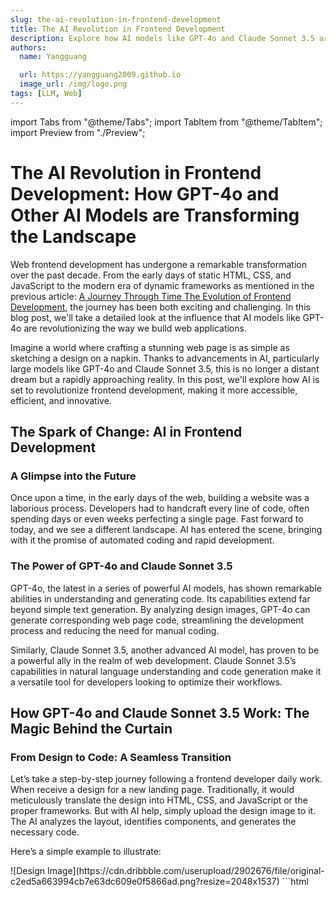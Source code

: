 ```yaml
---
slug: the-ai-revolution-in-frontend-development
title: The AI Revolution in Frontend Development
description: Explore how AI models like GPT-4o and Claude Sonnet 3.5 are revolutionizing frontend development by automating code generation from design images, promising a future of fully automated frontend development.
authors:
  name: Yangguang

  url: https://yangguang2009.github.io
  image_url: /img/logo.png
tags: [LLM, Web]
---
```


import Tabs from "@theme/Tabs";
import TabItem from "@theme/TabItem";
import Preview from "./Preview";

# The AI Revolution in Frontend Development: How GPT-4o and Other AI Models are Transforming the Landscape

Web frontend development has undergone a remarkable transformation over the past decade. From the early days of static HTML, CSS, and JavaScript to the modern era of dynamic frameworks as mentioned in the previous article: [A Journey Through Time The Evolution of Frontend Development](/blog/The-Evolution-of-Frontend-Development), the journey has been both exciting and challenging. In this blog post, we'll take a detailed look at the influence that AI models like GPT-4o are revolutionizing the way we build web applications.

Imagine a world where crafting a stunning web page is as simple as sketching a design on a napkin. Thanks to advancements in AI, particularly large models like GPT-4o and Claude Sonnet 3.5, this is no longer a distant dream but a rapidly approaching reality. In this post, we'll explore how AI is set to revolutionize frontend development, making it more accessible, efficient, and innovative.

<!-- truncate -->

## The Spark of Change: AI in Frontend Development

### A Glimpse into the Future

Once upon a time, in the early days of the web, building a website was a laborious process. Developers had to handcraft every line of code, often spending days or even weeks perfecting a single page. Fast forward to today, and we see a different landscape. AI has entered the scene, bringing with it the promise of automated coding and rapid development.

### The Power of GPT-4o and Claude Sonnet 3.5

GPT-4o, the latest in a series of powerful AI models, has shown remarkable abilities in understanding and generating code. Its capabilities extend far beyond simple text generation. By analyzing design images, GPT-4o can generate corresponding web page code, streamlining the development process and reducing the need for manual coding.

Similarly, Claude Sonnet 3.5, another advanced AI model, has proven to be a powerful ally in the realm of web development. Claude Sonnet 3.5’s capabilities in natural language understanding and code generation make it a versatile tool for developers looking to optimize their workflows.

## How GPT-4o and Claude Sonnet 3.5 Work: The Magic Behind the Curtain

### From Design to Code: A Seamless Transition

Let’s take a step-by-step journey following a frontend developer daily work. When receive a design for a new landing page. Traditionally, it would meticulously translate the design into HTML, CSS, and JavaScript or the proper frameworks. But with AI help, simply upload the design image to it. The AI analyzes the layout, identifies components, and generates the necessary code.

Here’s a simple example to illustrate:

<Tabs>
  <TabItem value="Design" label="Design" default>
    ![Design Image](https://cdn.dribbble.com/userupload/2902676/file/original-c2ed5a663994cb7e63dc609e0f5866ad.png?resize=2048x1537)
  </TabItem>
  <TabItem value="Code" label="Generated Code (PageMaker)">
  ```html
  <html lang="en">
    <head>
      <meta charset="UTF-8" />
      <meta name="viewport" content="width=device-width, initial-scale=1.0" />
      <title>Login Page</title>
      <link
        href="https://fonts.googleapis.com/css2?family=Lato:wght@400&display=swap"
        rel="stylesheet"
      />
      <script src="https://unpkg.com/react/umd/react.development.js"></script>
      <script src="https://unpkg.com/react-dom/umd/react-dom.development.js"></script>
      <script src="https://unpkg.com/@babel/standalone@7.24.10/babel.min.js"></script>
      <script src="https://cdn.tailwindcss.com"></script>
      <script src="https://unpkg.com/dayjs/dayjs.min.js"></script>
      <script src="https://unpkg.com/antd/dist/antd.min.js"></script>
      <script src="https://unpkg.com/@ant-design/icons@5.3.7/dist/index.umd.min.js"></script>
    </head>
    <body class="bg-purple-100 font-sans">
      <div id="root"></div>
      <script type="text/babel">
        const { Form, Input, Button, Checkbox } = antd;
        const { UserOutlined, LockOutlined, GoogleOutlined } = icons;

        function Login() {
          return (
            <div className="flex items-center justify-center h-screen">
              <div className="w-full max-w-md p-8 bg-white rounded-lg shadow-md">
                <div className="mb-8">
                  <h1 className="text-2xl font-bold text-left">Login</h1>
                  <p className="text-gray-500 text-left">Hi, Welcome back 👋</p>
                </div>
                <Form
                  name="login_form"
                  className="login-form"
                  layout="vertical"
                >
                  <Form.Item>
                    <Button
                      type="default"
                      icon={<GoogleOutlined />}
                      size="large"
                      block
                    >
                      Login with Google
                    </Button>
                  </Form.Item>
                  <div className="relative my-6">
                    <div className="absolute inset-0 flex items-center">
                      <div className="w-full border-t border-gray-300"></div>
                    </div>
                    <div className="relative flex justify-center text-sm">
                      <span className="bg-white px-2 text-gray-500">
                        or Login with Email
                      </span>
                    </div>
                  </div>
                  <Form.Item
                    name="email"
                    label="Email"
                    rules={[{ required: true, message: "Please input your Email!" }]}
                  >
                    <Input
                      prefix={<UserOutlined />}
                      placeholder="Email"
                      size="large"
                    />
                  </Form.Item>
                  <Form.Item
                    name="password"
                    label="Password"
                    rules={[{ required: true, message: "Please input your Password!" }]}
                  >
                    <Input.Password
                      prefix={<LockOutlined />}
                      type="password"
                      placeholder="Password"
                      size="large"
                    />
                  </Form.Item>
                  <Form.Item>
                    <Form.Item name="remember" valuePropName="checked" noStyle>
                      <Checkbox>Remember me</Checkbox>
                    </Form.Item>
                    <a className="float-right text-blue-500" href="#">
                      Forgot Password?
                    </a>
                  </Form.Item>
                  <Form.Item>
                    <Button type="primary" htmlType="submit" size="large" block>
                      Login
                    </Button>
                  </Form.Item>
                  <div className="text-center">
                    <span>Not registered yet? </span>
                    <a href="#" className="text-blue-500">
                      Create an account
                    </a>
                  </div>
                </Form>
              </div>
            </div>
          );
        }

        function App() {
          return <Login />;
        }

        ReactDOM.render(<App />, document.getElementById("root"));
      </script>
    </body>

  </html>
  ```
  </TabItem>
  <TabItem value="Webpage Preview"><Preview/></TabItem>
</Tabs>

### The Benefits of AI-Driven Development

1. **Efficiency**: AI reduces the time needed to convert designs into code, allowing developers to focus on more complex tasks. Imagine being able to turn around a complete web page in a matter of hours instead of days.
2. **Consistency**: Automated code generation ensures a uniform coding style, reducing errors and improving maintainability. This consistency is crucial for large projects with multiple contributors.
3. **Accessibility**: Non-developers can create web pages, democratizing the web development process. This opens up opportunities for designers, content creators, and even marketing teams to participate in the development process without deep technical knowledge.

## The Road Ahead: Fully Automated Frontend Development

### A Future Vision

Imagine a future where frontend development is entirely automated. Designers craft their visions, and AI models like GPT-4o and Claude Sonnet 3.5 handle the rest. This shift will enable rapid prototyping, faster iteration cycles, and more innovative web applications.

In this future, the role of the developer evolves from writing and debugging code to overseeing AI-driven processes, ensuring quality, and focusing on high-level design and architecture.

### Real-World Applications

In the rapidly evolving world of web development, innovative tools and applications are continuously emerging to simplify and accelerate the process of creating functional, aesthetically pleasing websites. In this section, we delve into three groundbreaking projects that are redefining how we approach web development: **Make-Real**, **Screenshot-To-Code**, and **PagerMaker**. Each of these tools leverages advanced technologies to transform the way developers and designers work, making the creation of web pages more intuitive and efficient.

#### [Make-Real](https://tldraw.substack.com/p/make-real-the-story-so-far)

The **Make-Real** project, spearheaded by Steve Ruiz, is a remarkable experiment that integrates the capabilities of tldraw and GPT-4V, pushing the boundaries of AI-driven web development. The concept is straightforward yet revolutionary: sketch an interface, press a button, and watch as a fully functional website materializes.

##### Key Features and Workflow:

1. **Interactive Sketching**: Users can draw their user interface directly on the tldraw canvas. This sketch serves as the blueprint for the website.
2. **AI Integration**: By clicking the "Make Real" button, the sketch is sent to GPT-4V, which analyzes the design and generates the corresponding HTML and CSS code. This process happens in a matter of seconds, transforming static sketches into interactive web pages.

3. **Iterative Design**: One of the standout features is the ability to iterate on the design. Users can annotate and modify the generated webpage, send it back to the AI for further refinement, and see the updated result in real-time.

4. **Embedded Previews**: The generated website is embedded directly onto the tldraw canvas, allowing users to resize and interact with it without leaving the application. This seamless integration makes it easy to test responsive designs and make adjustments on the fly.

5. **Community and Collaboration**: The project has garnered significant attention, with thousands of developers and designers sharing their creations and experiments. The community-driven approach helps in continuously improving the tool and exploring new possibilities.

#### [Screenshot-To-Code](https://github.com/abi/screenshot-to-code?tab=readme-ov-file)

The **Screenshot-To-Code** project, available on GitHub, is another innovative tool that leverages AI to convert design images into clean, functional code. This tool is particularly useful for developers who want to quickly prototype websites based on visual designs.

##### Key Features and Workflow:

1. **Image Input**: Users can upload a screenshot or any design image, which the tool then processes to generate the corresponding HTML, CSS, and JavaScript code.

2. **Multiple Framework Support**: The tool supports various frameworks including Tailwind CSS, React, and Vue.js, providing flexibility in how the generated code can be used and integrated into existing projects.

3. **Clean Code Generation**: One of the primary advantages of this tool is its ability to produce clean, maintainable code. This reduces the need for extensive manual adjustments and speeds up the development process.

4. **User-Friendly Interface**: The tool is designed with ease of use in mind, making it accessible even to those with limited coding experience. The intuitive interface allows users to quickly upload images and obtain usable code with minimal effort.

5. **Open Source Community**: Being open source, the project benefits from contributions and feedback from a global community of developers. This collaborative approach ensures continuous improvement and the addition of new features.

#### [PagerMaker](https://pm.weblab.fun/)

**PagerMaker** stands out as a comprehensive solution for transforming design sketches into fully functional web pages. This AI-driven application simplifies the web development process by generating HTML, CSS, and JavaScript code from design inputs, making it an invaluable tool for both designers and developers.

##### Key Features and Workflow:

1. **Design to Code Conversion**: PagerMaker excels at converting design sketches into responsive web pages. Users can import design images or create sketches within the application, and PagerMaker's AI will generate the corresponding code.

2. **Extensive Framework Support**: Users can choose from a variety of JavaScript and CSS frameworks, including React, Vue, Tailwind CSS, and more. This flexibility allows developers to integrate the generated code into their preferred development stack seamlessly.

3. **Custom Components**: PagerMaker allows the addition of custom components, enabling users to incorporate unique design elements and functionalities into their web pages. This feature is particularly useful for creating bespoke websites with specific requirements.

4. **Real-Time Preview and Editing**: The application provides a real-time preview of the generated web page, allowing users to see changes instantly. The integrated code editor lets users make manual adjustments to fine-tune the design and functionality.

5. **User-Friendly Interface**: The intuitive interface of PagerMaker makes it accessible to users with varying levels of technical expertise. The left sidebar menus and main panel buttons are designed to streamline the workflow, from sketching to code generation and preview.

6. **Collaborative Features**: PagerMaker supports collaborative work, allowing multiple users to work on the same project simultaneously. This feature is ideal for teams working on large-scale web development projects.

7. **Documentation and Support**: Comprehensive documentation and support resources are available to help users get started and make the most of PagerMaker's features. This ensures that users can quickly become proficient with the tool and leverage its full potential.

The **Make-Real**, **Screenshot-To-Code**, and **PagerMaker** projects represent significant advancements in the field of web development. By harnessing the power of AI and intuitive design interfaces, these tools make it easier than ever to create high-quality, responsive websites. Whether you're a designer looking to bring your visions to life or a developer aiming to streamline your workflow, these tools offer powerful capabilities to enhance your web development experience.

### Challenges and Considerations

While the benefits are clear, the journey to fully automated frontend development comes with its challenges. Ensuring the security and privacy of AI-generated code, maintaining the creativity and uniqueness of web designs, and managing the potential job displacement in the tech industry are important considerations.

## Conclusion: Embracing the AI Revolution

The journey of frontend development has been a story of continuous evolution and innovation. From the simplicity of HTML, CSS, and JavaScript to the AI-powered tools, each phase has brought new opportunities and challenges.

The emergence of AI models like GPT-4o and Claude Sonnet 3.5 marks a pivotal moment in the history of frontend development. As we stand on the brink of this transformation, it’s essential to embrace these technologies, exploring their potential to innovate and simplify our workflows.

The possibilities are limitless, and the next decade promises to be an exciting time for frontend developers as we embrace the full potential of AI automation.

So, whether you’re a seasoned developer or a curious newcomer, the future of frontend development powered by AI is an exciting journey worth embarking on. Let’s welcome this revolution with open arms and witness the dawn of a new era in web development!

---

:::tip Author’s Note
For more insights and updates on AI in frontend development, stay tuned to our blog.
:::
